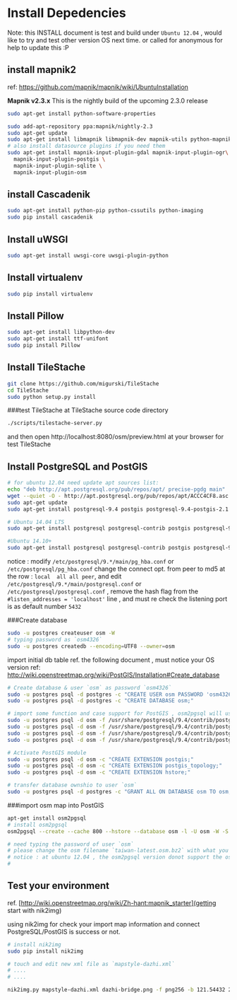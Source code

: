 Install Depedencies
===============================
Note: this INSTALL document is test and build under `Ubuntu 12.04` , would like to try and test other version OS next time. or called for anonymous for help to update this :P

install mapnik2
-------------------------------

ref: https://github.com/mapnik/mapnik/wiki/UbuntuInstallation

**Mapnik v2.3.x**
This is the nightly build of the upcoming 2.3.0 release

```sh
sudo apt-get install python-software-properties

sudo add-apt-repository ppa:mapnik/nightly-2.3
sudo apt-get update
sudo apt-get install libmapnik libmapnik-dev mapnik-utils python-mapnik
# also install datasource plugins if you need them
sudo apt-get install mapnik-input-plugin-gdal mapnik-input-plugin-ogr\
  mapnik-input-plugin-postgis \
  mapnik-input-plugin-sqlite \
  mapnik-input-plugin-osm
```

install Cascadenik
-------------------------------

```sh
sudo apt-get install python-pip python-cssutils python-imaging
sudo pip install cascadenik
```

Install uWSGI
-------------------------------
```sh
sudo apt-get install uwsgi-core uwsgi-plugin-python
```

Install virtualenv
-------------------------------
```sh
sudo pip install virtualenv
```

Install Pillow
-------------------------------
```sh
sudo apt-get install libpython-dev
sudo apt-get install ttf-unifont
sudo pip install Pillow
```

Install TileStache
-------------------------------
```sh
git clone https://github.com/migurski/TileStache
cd TileStache
sudo python setup.py install
```

###test TileStache
at TileStache source code directory
```sh
./scripts/tilestache-server.py
```
and then open http://localhost:8080/osm/preview.html at your browser for test TileStache

Install PostgreSQL and PostGIS
-------------------------------
```sh
# for ubuntu 12.04 need update apt sources list:
echo "deb http://apt.postgresql.org/pub/repos/apt/ precise-pgdg main" | sudo tee /etc/apt/sources.list.d/postgis.list
wget --quiet -O - http://apt.postgresql.org/pub/repos/apt/ACCC4CF8.asc | sudo apt-key add -
sudo apt-get update
sudo apt-get install postgresql-9.4 postgis postgresql-9.4-postgis-2.1 postgresql-9.4-postgis-scripts

# Ubuntu 14.04 LTS
sudo apt-get install postgresql postgresql-contrib postgis postgresql-9.3-postgis-2.1 postgresql-9.3-postgis-scripts

#Ubuntu 14.10+
sudo apt-get install postgresql postgresql-contrib postgis postgresql-9.4-postgis-2.1 postgresql-9.4-postgis-scripts
```
notice :
modify `/etc/postgresql/9.*/main/pg_hba.conf` or `/etc/postgresql/pg_hba.conf` change the connect opt. from peer to md5 at the row : `local  all all peer`,
and edit `/etc/postgresql/9.*/main/postgresql.conf` or `/etc/postgresql/postgresql.conf` , remove the hash flag from the `#listen_addresses = 'localhost'` line , and must re check the listening port is as default number `5432`

###Create database
```sh
sudo -u postgres createuser osm -W
# typing password as `osm4326`
sudo -u postgres createdb --encoding=UTF8 --owner=osm
```

import initial db table ref. the following document , must notice your OS version
ref: http://wiki.openstreetmap.org/wiki/PostGIS/Installation#Create_database

```sh
# Create database & user `osm` as password `osm4326`
sudo -u postgres psql -d postgres -c "CREATE USER osm PASSWORD 'osm4326';"
sudo -u postgres psql -d postgres -c "CREATE DATABASE osm;"

# import some function and case support for PostGIS , osm2pgsql will use them first
sudo -u postgres psql -d osm -f /usr/share/postgresql/9.4/contrib/postgis-2.1/legacy.sql
sudo -u postgres psql -d osm -f /usr/share/postgresql/9.4/contrib/postgis-2.1/legacy_gist.sql
sudo -u postgres psql -d osm -f /usr/share/postgresql/9.4/contrib/postgis-2.1/postgis.sql
sudo -u postgres psql -d osm -f /usr/share/postgresql/9.4/contrib/postgis-2.1/spatial_ref_sys.sql

# Activate PostGIS module
sudo -u postgres psql -d osm -c "CREATE EXTENSION postgis;"
sudo -u postgres psql -d osm -c "CREATE EXTENSION postgis_topology;"
sudo -u postgres psql -d osm -c "CREATE EXTENSION hstore;"

# transfer database ownshio to user `osm`
sudo -u postgres psql -d postgres -c "GRANT ALL ON DATABASE osm TO osm;"
```

###import osm map into PostGIS
```sh
apt-get install osm2pgsql
# install osm2pgsql
osm2pgsql --create --cache 800 --hstore --database osm -l -U osm -W -S /usr/share/osm2pgsql/default.style taiwan-latest.osm.bz2

# need typing the password of user `osm`
# please change the osm filename `taiwan-latest.osm.bz2` with what you have download from osm data source
# notice : at ubuntu 12.04 , the osm2pgsql version donot support the osm file type `pbf` , so that you must using `bz2` or other one.
#
```

Test your environment
------------------------------

ref. [http://wiki.openstreetmap.org/wiki/Zh-hant:mapnik_starter](getting start with nik2img)

using nik2img for check your import map information and connect PostgreSQL/PostGIS is success or not.

```sh
# install nik2img
sudo pip install nik2img

# touch and edit new xml file as `mapstyle-dazhi.xml`
# ....
# ....

nik2img.py mapstyle-dazhi.xml dazhi-bridge.png -f png256 -b 121.54432 25.07480 121.54632 25.07780

```



